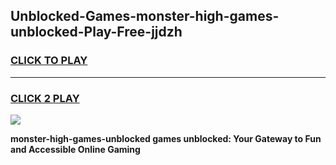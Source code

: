 
## Unblocked-Games-monster-high-games-unblocked-Play-Free-jjdzh
<h3>
<a href="https://premium76.site?title=monster-high-games-unblocked&ref=17A">CLICK TO PLAY</a></h3>
<hr>

<h3>
<a href="https://premium76.site?title=monster-high-games-unblocked&ref=17A">CLICK 2 PLAY</a>
  
</h3>

<a href="https://premium76.site?title=monster-high-games-unblocked&ref=17A"><img src="https://clearcache.store/games.png"></a>


**monster-high-games-unblocked games unblocked: Your Gateway to Fun and Accessible Online Gaming**
